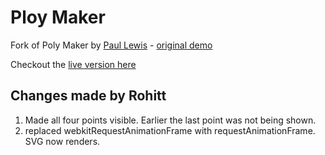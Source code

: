 # Ploy Maker

Fork of Poly Maker by [Paul Lewis](https://github.com/paullewis) - [original demo](http://www.aerotwist.com/lab/poly-maker/)

Checkout the [live version here](https://aero31aero.github.io/Poly-Maker/)

## Changes made by Rohitt

1. Made all four points visible. Earlier the last point was not being shown.
2. replaced webkitRequestAnimationFrame with requestAnimationFrame. SVG now renders.